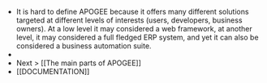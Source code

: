 - It is hard to define APOGEE because it offers many different solutions targeted at different levels of interests (users, developers, business owners). At a low level it may considered a web framework, at another level, it may considered a full fledged ERP system, and yet it can also be considered a business automation suite.
-
- Next > [[The main parts of APOGEE]]
- [[DOCUMENTATION]]